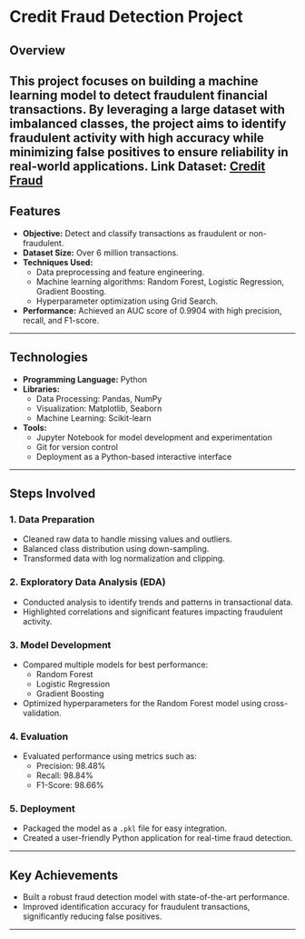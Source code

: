 # **Credit Fraud Detection Project**

## **Overview**
This project focuses on building a machine learning model to detect fraudulent financial transactions. By leveraging a large dataset with imbalanced classes, the project aims to identify fraudulent activity with high accuracy while minimizing false positives to ensure reliability in real-world applications. Link Dataset: [Credit Fraud](https://www.kaggle.com/datasets/rupakroy/online-payments-fraud-detection-dataset)
---

## **Features**
- **Objective:** Detect and classify transactions as fraudulent or non-fraudulent.
- **Dataset Size:** Over 6 million transactions.
- **Techniques Used:**
  - Data preprocessing and feature engineering.
  - Machine learning algorithms: Random Forest, Logistic Regression, Gradient Boosting.
  - Hyperparameter optimization using Grid Search.
- **Performance:** Achieved an AUC score of 0.9904 with high precision, recall, and F1-score.

---

## **Technologies**
- **Programming Language:** Python
- **Libraries:**
  - Data Processing: Pandas, NumPy
  - Visualization: Matplotlib, Seaborn
  - Machine Learning: Scikit-learn
- **Tools:**
  - Jupyter Notebook for model development and experimentation
  - Git for version control
  - Deployment as a Python-based interactive interface

---

## **Steps Involved**

### **1. Data Preparation**
- Cleaned raw data to handle missing values and outliers.
- Balanced class distribution using down-sampling.
- Transformed data with log normalization and clipping.

### **2. Exploratory Data Analysis (EDA)**
- Conducted analysis to identify trends and patterns in transactional data.
- Highlighted correlations and significant features impacting fraudulent activity.

### **3. Model Development**
- Compared multiple models for best performance:
  - Random Forest
  - Logistic Regression
  - Gradient Boosting
- Optimized hyperparameters for the Random Forest model using cross-validation.

### **4. Evaluation**
- Evaluated performance using metrics such as:
  - Precision: 98.48%
  - Recall: 98.84%
  - F1-Score: 98.66%

### **5. Deployment**
- Packaged the model as a `.pkl` file for easy integration.
- Created a user-friendly Python application for real-time fraud detection.

---

## **Key Achievements**
- Built a robust fraud detection model with state-of-the-art performance.
- Improved identification accuracy for fraudulent transactions, significantly reducing false positives.

---

